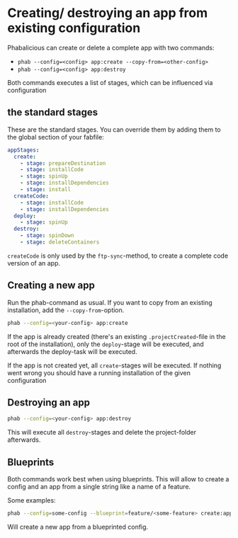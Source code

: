 # Creating/ destroying an app from existing configuration

Phabalicious can create or delete a complete app with two commands:

  * `phab --config=<config> app:create --copy-from=<other-config>`
  * `phab --config=<config> app:destroy`

Both commands executes a list of stages, which can be influenced via configuration

## the standard stages

These are the standard stages. You can override them by adding them to the global section of your fabfile:

```yaml
appStages:
  create:
    - stage: prepareDestination
    - stage: installCode
    - stage: spinUp
    - stage: installDependencies
    - stage: install
  createCode:
    - stage: installCode
    - stage: installDependencies
  deploy:
    - stage: spinUp
  destroy:
    - stage: spinDown
    - stage: deleteContainers
```

`createCode` is only used by the `ftp-sync`-method, to create a complete code version of an app.

## Creating a new app

Run the phab-command as usual. If you want to copy from an existing installation, add the `--copy-from`-option.

``` bash
phab --config=<your-config> app:create
```

If the app is already created (there's an existing `.projectCreated`-file in the root of the installation), only the `deploy`-stage will be executed, and afterwards the deploy-task will be executed.

If the app is not created yet, all `create`-stages will be executed. If nothing went wrong you should have a running installation of the given configuration

## Destroying an app

``` bash
phab --config=<your-config> app:destroy
```

This will execute all `destroy`-stages and delete the project-folder afterwards.

## Blueprints

Both commands work best when using blueprints. This will allow to create a config and an app from a single string like a name of a feature.

Some examples:

``` bash
phab --config=some-config --blueprint=feature/<some-feature> create:app
```

Will create a new app from a blueprinted config.
